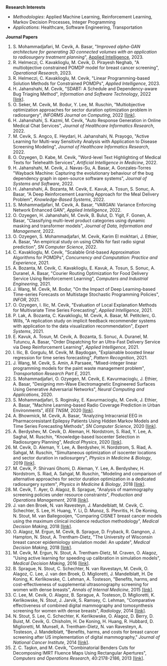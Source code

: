 **Research Interests**
- *Methodologies*: Applied Machine Learning, Reinforcement Learning, Markov Decision Processes, Integer Programming
- *Applications*: Healthcare, Software Engineering, Transportation

**Journal Papers**
1. S. Mohammadjafari, M. Cevik, A. Basar, "*Improved alpha-GAN architecture for generating 3D connected volumes with an application to radiosurgery treatment planning*", <ins>Applied Intelligence</ins>, 2023.
1. R. Helmeczi, C. Kavaklioglu, M. Cevik, D. Pirayesh Neghab, "A multiobjective constrained POMDP model for breast cancer screening", *Operational Research*, 2023.
1. R. Helmeczi, C. Kavaklioglu, M. Cevik, "Linear Programming-based Solution Methods for Constrained POMDPs", *Applied Intelligence*, 2023.
1. H. Jahanshahi, M. Cevik, "SDABT: A Schedule and Dependency-aware Bug Triaging Method", *Information and Software Technology*, 2022 [[link]](https://arxiv.org/abs/2204.05972).
1. O. Seker, M. Cevik, M. Bodur, Y. Lee, M. Ruschin, "Multiobjective optimization approaches for sector duration optimization problem in radiosurgery", *INFORMS Journal on Computing*, 2022  [[link]](https://arxiv.org/pdf/2104.13878.pdf).
1. H. Jahanshahi, S. Kazmi, M. Cevik, "Auto Response Generation in Online Medical Chat Services", *Journal of Healthcare Informatics Research*, 2022.
1. M. Cevik, S. Angco, E. Heydari, H. Jahanshahi, N. Prayogo, "Active Learning for Multi-way Sensitivity Analysis with Application to Disease Screening Modeling", *Journal of Healthcare Informatics Research*, 2022.
1. O. Ozyegen, D. Kabe, M. Cevik, "Word-level Text Highlighting of Medical Texts for Telehealth Services", *Artificial Intelligence in Medicine*, 2022.
1. H. Jahanshahi, M. Cevik, J. Navas-Su, A. Basar, A. Gonzales-Torres "Wayback Machine: Capturing the evolutionary behaviour of the bug dependency graph in open-source software systems", *Journal of Systems and Software*, 2022.
1. H. Jahanshahi, A. Bozanta, M. Cevik, E. Kavuk, A. Tosun, S. Sonuc, A. Basar, "A Deep Reinforcement Learning Approach for the Meal Delivery Problem", *Knowledge-Based Systems*, 2022.
1. S. Mohammadjafari, M. Cevik, A. Basar, "VARGAN: Variance Enforcing Network Enhanced GAN", *Applied Intelligence*, 2022.
1. O. Ozyegen, H. Jahanshahi, M. Cevik, B. Bulut, D. Yigit, F. Gonen, A. Basar, "Classifying multi-level product categories using dynamic masking and transformer models", *Journal of Data, Information and Management*, 2022.
1. O. Ozyegen, S. Mohammadjafari, M. Cevik, Karim El mokhtari, J. Ethier, A. Basar, "An empirical study on using CNNs for fast radio signal prediction", *SN Computer Science*, 2022.
1. C. Kavaklioglu, M. Cevik, "Scalable Grid-based Approximation Algorithms for POMDPs", *Concurrency and Computation: Practice and Experience*, 2021.
1. A. Bozanta, M. Cevik, C. Kavaklioglu, E. Kavuk, A. Tosun, S. Sonuc, A. Duranel, A. Basar, "Courier Routing Optimization for Food Delivery Service Using Reinforcement Learning", *Computers and Industrial Engineering*, 2021.
1. J. Wang, M. Cevik, M. Bodur, "On the Impact of Deep Learning-based Time-series Forecasts on Multistage Stochastic Programming Policies", *INFOR*, 2021.
1. O. Ozyegen, I. Ilic, M. Cevik, "Evaluation of Local Explanation Methods for Multivariate Time Series Forecasting", *Applied Intelligence*, 2021.
1. P. Lak, A. Bozanta, C. Kavaklioglu, M. Cevik, A. Basar, M. Petitclerc, G. Wills, "A replication study on implicit feedback recommender systems with application to the data visualization recommendation", *Expert Systems*, 2021.
1. E. Kavuk, A. Tosun, M. Cevik, A. Bozanta, S. Sonuc, A. Duranel, M. Tutuncu, A. Basar, "Order Dispatching for an Ultra-Fast Delivery Service via Deep Reinforcement Learning", *Applied Intelligence*, 2021.
1. I. Ilic, B. Gorgulu, M. Cevik, M. Baydogan, "Explainable boosted linear regression for time series forecasting", *Pattern Recognition*, 2021.
1. J. Wang, M. Cevik, S. Amin, A Parsaee, "Mixed-integer linear programming models for the paint waste management problem", *Transportation Research Part E*, 2021.
1. S. Mohammadjafari, O. Ozyegen, M. Cevik, E. Kavurmacioglu, J. Ethier, A. Basar, "Designing mm-Wave Electromagnetic Engineered Surfaces Using Generative Adversarial Networks", *Neural Computing and Applications*, 2020.
1. S. Mohammadjafari, S. Roginsky, E. Kavurmacioglu, M. Cevik, J. Ethier, A. Basar, "Machine Learning-based Radio Coverage Prediction in Urban Environments", *IEEE TNSM*, 2020 [[link]](https://ieeexplore.ieee.org/abstract/document/9247298).
1. A. Bhowmick, M. Cevik, A. Basar, "Analyzing Intracranial EEG in Pharmacoresistant Epilepsy Patients Using Hidden Markov Models and Time Series Forecasting Methods", *SN Computer Science*, 2020 [[link]](https://link.springer.com/article/10.1007/s42979-020-00345-2).
1. A. Berdyshev, M. Cevik, D. Aleman, H. Nordstrom, S. Riad, Y. Lee, A. Saghal, M. Ruschin, "Knowledge-based Isocenter Selection in Radiosurgery Planning", *Medical Physics*, 2020 [[link]](https://aapm.onlinelibrary.wiley.com/doi/full/10.1002/mp.14305).
1. M. Cevik, D. Aleman, Y. Lee, A. Berdyshev, H. Nordstrom, S. Riad, A. Sahgal, M. Ruschin, "Simultaneous optimization of isocenter locations and sector duration in radiosurgery", *Physics in Medicine & Biology*, 2019 [[link]](https://iopscience.iop.org/article/10.1088/1361-6560/aaf7ce/meta).
1. M. Cevik, P. Shirvani Ghomi, D. Aleman, Y. Lee, A. Berdyshev, H. Nordstrom, S. Riad, A. Sahgal, M. Ruschin, "Modeling and comparison of alternative approaches for sector duration optimization in a dedicated radiosurgery system", *Physics in Medicine & Biology*, 2018 [[link]](https://iopscience.iop.org/article/10.1088/1361-6560/aad105/meta).
1. M. Cevik, T. Ayer, O. Alagoz, B. Sprague, "Analysis of mammography screening policies under resource constraints", *Production and Operations Management*, 2018 [[link]](https://onlinelibrary.wiley.com/doi/abs/10.1111/poms.12842).
1. J. van den Broek, N. van Ravesteyn, J. Mandelblatt, M. Cevik, C. Schechter, S. Lee, H. Huang, Y. Li, D. Munoz, S. Plevritis, H. De Koning, N. Stout, M. van Ballegooijen, "Comparing CISNET breast cancer models using the maximum clinical incidence reduction methodology", *Medical Decision Making*, 2018 [[link]](https://journals.sagepub.com/doi/abs/10.1177/0272989X17743244).
1. O. Alagoz, M. Ergun, M. Cevik, B. Sprague, D. Fryback, R. Gangnon, J. Hampton, N. Stout, A. Trentham-Dietz, "The University of Wisconsin breast cancer epidemiology simulation model: An update", *Medical Decision Making*, 2018 [[link]](https://journals.sagepub.com/doi/abs/10.1177/0272989X17711927).
1. M. Cevik, M. Ergun, N. Stout, A. Trentham-Dietz, M. Craven, O. Alagoz, "Using active learning for speeding up calibration in simulation models", *Medical Decision Making*, 2016 [[link]](https://journals.sagepub.com/doi/abs/10.1177/0272989X15611359).
1. B. Sprague,  N. Stout, C. Schechter, N. van Ravestayn, M. Cevik, O. Alagoz, C. Lee,  J. van den Broek, D. Miglioretti, J. Mandelblatt, H. De Koning, K. Kerlikowske, C. Lehman, A. Tosteson, "Benefits, harms, and cost-effectiveness of supplemental ultrasonography screening for women with dense breasts", *Annals of Internal Medicine*, 2015 [[link]](http://annals.org/acp/content_public/journal/aim/932718/0000605-201502030-00002.pdf).
1. C. Lee, M. Cevik, O. Alagoz, B. Sprague, A. Tosteson, D. Miglioretti, K. Kerlikowske, N. Stout, J. Jarvik, S. Ramsey, C. Lehman, "Comparative effectiveness of combined digital mammography and tomosynthesis screening for women with dense breasts", *Radiology*, 2014 [[link]](https://pubs.rsna.org/doi/abs/10.1148/radiol.14141237).
1. N. Stout, S. Lee, C. Schechter, K. Kerlikowske, O. Alagoz, D. Berry, D. Buist, M. Cevik, G. Chisholm, H. De Koning, H. Huang, R. Hubbard, D. Miglioretti, M. Munsell, A. Trentham-Dietz, N. van Ravesteyn, A. Tosteson, J. Mandelblatt, "Benefits, harms, and costs for breast cancer screening after US implementation of digital mammography," *Journal of National Cancer Institute*, 2014 [[link]](https://academic.oup.com/jnci/article-abstract/106/6/dju092/948863).
1. Z. C. Taşkın, and M. Cevik, "Combinatorial Benders Cuts for Decomposing IMRT Fluence Maps Using Rectangular Apertures", *Computers and Operations Research*, 40:2178-2186, 2013 [[link]](https://www.sciencedirect.com/science/article/pii/S0305054811001985).


